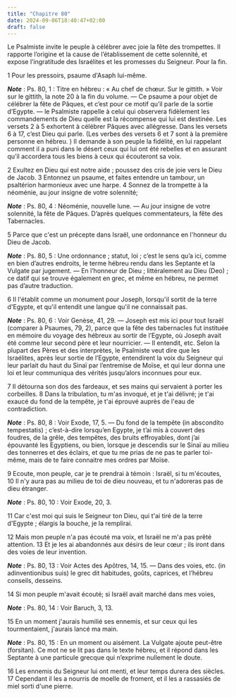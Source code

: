 ```yaml
---
title: "Chapitre 80"
date: 2024-09-06T18:40:47+02:00
draft: false
---
```



Le Psalmiste invite le peuple à célébrer avec joie la fête des trompettes.
Il rapporte l’origine et la cause de l’établissement de cette solennité, et expose l’ingratitude des Israélites et les promesses du Seigneur.
Pour la fin.


1 Pour les pressoirs, psaume d'Asaph lui-même.

***Note*** :  Ps. 80, 1 : Titre en hébreu : « Au chef de chœur. Sur le gittith. » Voir sur le gittith, la note 20 à la fin du volume. ― Ce psaume a pour objet de célébrer la fête de Pâques, et c’est pour ce motif qu’il parle de la sortie d’Egypte. ― le Psalmiste rappelle à celui qui observera fidèlement les commandements de Dieu quelle est la récompense qui lui est destinée. Les versets 2 à 5 exhortent à célébrer Pâques avec allégresse. Dans les versets 6 à 17, c’est Dieu qui parle. (Les verbes des versets 6 et 7 sont à la première personne en hébreu. ) Il demande à son peuple la fidélité, en lui rappelant comment il a puni dans le désert ceux qui lui ont été rebelles et en assurant qu’il accordera tous les biens à ceux qui écouteront sa voix.


2 Exultez en Dieu qui est notre aide ; poussez des cris de joie vers le Dieu de Jacob. 3 Entonnez un psaume, et faites entendre un tambour, un psaltérion harmonieux avec une harpe. 4 Sonnez de la trompette à la néoménie, au jour insigne de votre solennité;

***Note*** :  Ps. 80, 4 : Néoménie, nouvelle lune. ― Au jour insigne de votre solennité, la fête de Pâques. D’après quelques commentateurs, la fête des Tabernacles.


5 Parce que c'est un précepte dans Israël, une ordonnance en l'honneur du Dieu de Jacob.

***Note*** :  Ps. 80, 5 : Une ordonnance ; statut, loi ; c’est le sens qu’a ici, comme en bien d’autres endroits, le terme hébreu rendu dans les Septante et la Vulgate par jugement. ― En l’honneur de Dieu ; littéralement au Dieu (Deo) ; ce datif qui se trouve également en grec, et même en hébreu, ne permet pas d’autre traduction.

6 Il l'établit comme un monument pour Joseph, lorsqu'il sortit de la terre d'Egypte, et qu'il entendit une langue qu'il ne connaissait pas.

***Note*** :  Ps. 80, 6 : Voir Genèse, 41, 29. ― Joseph est mis ici pour tout Israël (comparer à Psaumes, 79, 2), parce que la fête des tabernacles fut instituée en mémoire du voyage des hébreux au sortir de l’Egypte, où Joseph avait été comme leur second père et leur nourricier. ― Il entendit, etc. Selon la plupart des Pères et des interprètes, le Psalmiste veut dire que les Israélites, après leur sortie de l’Egypte, entendirent la voix du Seigneur qui leur parlait du haut du Sinaï par l’entremise de Moïse, et qui leur donna une loi et leur communiqua des vérités jusqu’alors inconnues pour eux.


7 Il détourna son dos des fardeaux, et ses mains qui servaient à porter les corbeilles. 8 Dans la tribulation, tu m'as invoqué, et je t'ai délivré; je t'ai exaucé du fond de la tempête, je t'ai éprouvé auprès de l'eau de contradiction.

***Note*** :  Ps. 80, 8 : Voir Exode, 17, 5. ― Du fond de la tempête (in abscondito tempestatis) ; c’est-à-dire lorsqu’en Egypte, je t’ai mis à couvert des foudres, de la grêle, des tempêtes, des bruits effroyables, dont j’ai épouvanté les Egyptiens, ou bien, lorsque je descendis sur le Sinaï au milieu des tonnerres et des éclairs, et que tu me prias de ne pas te parler toi-même, mais de te faire connaitre mes ordres par Moïse.


9 Ecoute, mon peuple, car je te prendrai à témoin : Israël, si tu m'écoutes, 10 Il n'y aura pas au milieu de toi de dieu nouveau, et tu n'adoreras pas de dieu étranger.

***Note*** :  Ps. 80, 10 : Voir Exode, 20, 3.


11 Car c'est moi qui suis le Seigneur ton Dieu, qui t'ai tiré de la terre d'Egypte ; élargis la bouche, je la remplirai.


12 Mais mon peuple n'a pas écouté ma voix, et Israël ne m'a pas prêté attention. 13 Et je les ai abandonnés aux désirs de leur cœur ; ils iront dans des voies de leur invention.

***Note*** :  Ps. 80, 13 : Voir Actes des Apôtres, 14, 15. ― Dans des voies, etc. (in adinventionibus suis) le grec dit habitudes, goûts, caprices, et l’hébreu conseils, desseins.


14 Si mon peuple m'avait écouté; si Israël avait marché dans mes voies,

***Note*** :  Ps. 80, 14 : Voir Baruch, 3, 13.

15 En un moment j'aurais humilié ses ennemis, et sur ceux qui les tourmentaient, j'aurais lancé ma main.

***Note*** :  Ps. 80, 15 : En un moment ou aisément. La Vulgate ajoute peut-être (forsitan). Ce mot ne se lit pas dans le texte hébreu, et il répond dans les Septante à une particule grecque qui n’exprime nullement le doute.


16 Les ennemis du Seigneur lui ont menti, et leur temps durera des siècles. 17 Cependant il les a nourris de moelle de froment, et il les a rassasiés de miel sorti d'une pierre.

